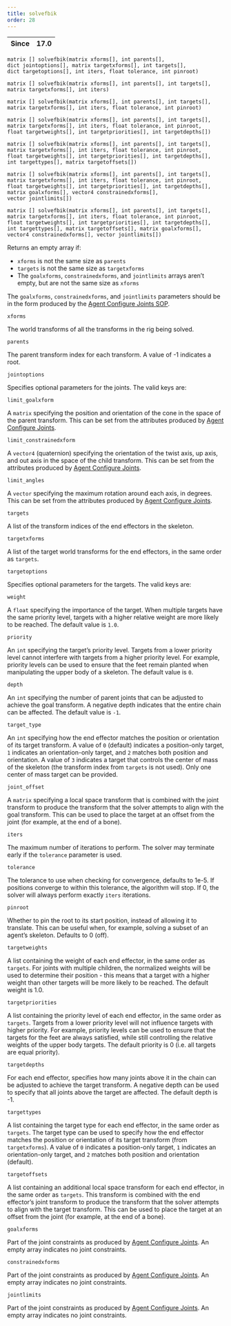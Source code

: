 ```yaml
---
title: solvefbik
order: 28
---
```

| Since | 17.0 |
| --- | --- |

`matrix [] solvefbik(matrix xforms[], int parents[], dict jointoptions[], matrix targetxforms[], int targets[], dict targetoptions[], int iters, float tolerance, int pinroot)`

`matrix [] solvefbik(matrix xforms[], int parents[], int targets[], matrix targetxforms[], int iters)`

`matrix [] solvefbik(matrix xforms[], int parents[], int targets[], matrix targetxforms[], int iters, float tolerance, int pinroot)`

`matrix [] solvefbik(matrix xforms[], int parents[], int targets[], matrix targetxforms[], int iters, float tolerance, int pinroot, float targetweights[], int targetpriorities[], int targetdepths[])`

`matrix [] solvefbik(matrix xforms[], int parents[], int targets[], matrix targetxforms[], int iters, float tolerance, int pinroot, float targetweights[], int targetpriorities[], int targetdepths[], int targettypes[], matrix targetoffsets[])`

`matrix [] solvefbik(matrix xforms[], int parents[], int targets[], matrix targetxforms[], int iters, float tolerance, int pinroot, float targetweights[], int targetpriorities[], int targetdepths[], matrix goalxforms[], vector4 constrainedxforms[], vector jointlimits[])`

`matrix [] solvefbik(matrix xforms[], int parents[], int targets[], matrix targetxforms[], int iters, float tolerance, int pinroot, float targetweights[], int targetpriorities[], int targetdepths[], int targettypes[], matrix targetoffsets[], matrix goalxforms[], vector4 constrainedxforms[], vector jointlimits[])`

Returns an empty array if:

- `xforms` is not the same size as `parents`
- `targets` is not the same size as `targetxforms`
- The `goalxforms`, `constrainedxforms`, and `jointlimits` arrays aren’t empty, but are not the same size as `xforms`

The `goalxforms`, `constrainedxforms`, and `jointlimits` parameters should be in the form produced by the [Agent Configure Joints SOP](../../nodes/sop/agentconfigurejoints.html "Creates point attributes that specify the rotation limits of an agent’s joints.").

`xforms`

The world transforms of all the transforms in the rig being solved.

`parents`

The parent transform index for each transform. A value of -1 indicates a root.

`jointoptions`

Specifies optional parameters for the joints. The valid keys are:

`limit_goalxform`

A `matrix` specifying the position and orientation of the cone in the space of the parent transform.
This can be set from the attributes produced by [Agent Configure Joints](../../nodes/sop/agentconfigurejoints.html "Creates point attributes that specify the rotation limits of an agent’s joints.").

`limit_constrainedxform`

A `vector4` (quaternion) specifying the orientation of the twist axis, up axis, and out axis in the space of the child transform.
This can be set from the attributes produced by [Agent Configure Joints](../../nodes/sop/agentconfigurejoints.html "Creates point attributes that specify the rotation limits of an agent’s joints.").

`limit_angles`

A `vector` specifying the maximum rotation around each axis, in degrees.
This can be set from the attributes produced by [Agent Configure Joints](../../nodes/sop/agentconfigurejoints.html "Creates point attributes that specify the rotation limits of an agent’s joints.").

`targets`

A list of the transform indices of the end effectors in the skeleton.

`targetxforms`

A list of the target world transforms for the end effectors, in the same order as `targets`.

`targetoptions`

Specifies optional parameters for the targets. The valid keys are:

`weight`

A `float` specifying the importance of the target.
When multiple targets have the same priority level, targets with a higher relative weight are more likely to be reached.
The default value is `1.0`.

`priority`

An `int` specifying the target’s priority level.
Targets from a lower priority level cannot interfere with targets from a higher priority level.
For example, priority levels can be used to ensure that the feet remain planted when manipulating the upper body of a skeleton.
The default value is `0`.

`depth`

An `int` specifying the number of parent joints that can be adjusted to achieve the goal transform.
A negative depth indicates that the entire chain can be affected.
The default value is `-1`.

`target_type`

An `int` specifying how the end effector matches the position or orientation of its target transform.
A value of `0` (default) indicates a position-only target, `1` indicates an orientation-only target, and `2` matches both position and orientation.
A value of `3` indicates a target that controls the center of mass of the skeleton (the transform index from `targets` is not used).
Only one center of mass target can be provided.

`joint_offset`

A `matrix` specifying a local space transform that is combined with the joint transform to produce the transform that the solver attempts to align with the goal transform.
This can be used to place the target at an offset from the joint (for example, at the end of a bone).

`iters`

The maximum number of iterations to perform.
The solver may terminate early if the `tolerance` parameter is used.

`tolerance`

The tolerance to use when checking for convergence, defaults to 1e-5.
If positions converge to within this tolerance, the algorithm will stop.
If 0, the solver will always perform exactly `iters` iterations.

`pinroot`

Whether to pin the root to its start position, instead of allowing it to translate.
This can be useful when, for example, solving a subset of an agent’s skeleton.
Defaults to 0 (off).

`targetweights`

A list containing the weight of each end effector, in the same order as `targets`.
For joints with multiple children, the normalized weights will be used to determine their position - this means that a target with a higher weight than other targets will be more likely to be reached.
The default weight is 1.0.

`targetpriorities`

A list containing the priority level of each end effector, in the same order as `targets`.
Targets from a lower priority level will not influence targets with higher priority.
For example, priority levels can be used to ensure that the targets for the feet are always satisfied, while still controlling the relative weights of the upper body targets.
The default priority is 0 (i.e. all targets are equal priority).

`targetdepths`

For each end effector, specifies how many joints above it in the chain can be adjusted to achieve the target transform.
A negative depth can be used to specify that all joints above the target are affected.
The default depth is -1.

`targettypes`

A list containing the target type for each end effector, in the same order as `targets`.
The target type can be used to specify how the end effector matches the position or orientation of its target transform (from `targetxforms`).
A value of `0` indicates a position-only target, `1` indicates an orientation-only target, and `2` matches both position and orientation (default).

`targetoffsets`

A list containing an additional local space transform for each end effector, in the same order as `targets`.
This transform is combined with the end effector’s joint transform to produce the transform that the solver attempts to align with the target transform.
This can be used to place the target at an offset from the joint (for example, at the end of a bone).

`goalxforms`

Part of the joint constraints as produced by [Agent Configure Joints](../../nodes/sop/agentconfigurejoints.html "Creates point attributes that specify the rotation limits of an agent’s joints.").
An empty array indicates no joint constraints.

`constrainedxforms`

Part of the joint constraints as produced by [Agent Configure Joints](../../nodes/sop/agentconfigurejoints.html "Creates point attributes that specify the rotation limits of an agent’s joints.").
An empty array indicates no joint constraints.

`jointlimits`

Part of the joint constraints as produced by [Agent Configure Joints](../../nodes/sop/agentconfigurejoints.html "Creates point attributes that specify the rotation limits of an agent’s joints.").
An empty array indicates no joint constraints.
